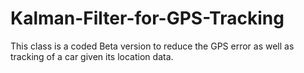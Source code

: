 # Kalman-Filter-for-GPS-Tracking

This class is a coded Beta version to reduce the GPS error as well as tracking of a car given its location data.
